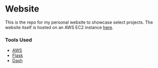 # Website
This is the repo for my personal website to showcase select projects. The website itself is hosted on an AWS EC2 instance [here].

[here]: http://benedictaquino.com/

### Tools Used
- [AWS](https://aws.amazon.com/)
- [Flask](http://flask.pocoo.org/)
- [Dash](https://plot.ly/products/dash/)
